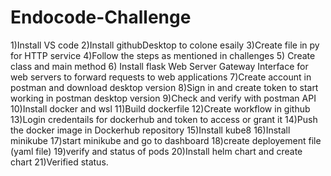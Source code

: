 # Endocode-Challenge
1)Install VS code
2)Install githubDesktop to colone esaily 
3)Create file in py for HTTP service
4)Follow the steps as mentioned in challenges 
5) Create class and main method 
6) Install flask 
Web Server Gateway Interface for web servers to forward requests to web applications
7)Create account in postman and download desktop version
8)Sign in and create token to start working in postman desktop version
9)Check and verify with postman API 
10)Install docker and wsl 
11)Build dockerfile
12)Create workflow in github
13)Login credentails for dockerhub and token to access or grant it
14)Push the docker image in Dockerhub repository 
15)Install kube8
16)Install minikube
17)start minikube and go to dashboard
18)create deployement file (yaml file)
19)verify and status of pods 
20)Install helm chart and create chart
21)Verified status.
